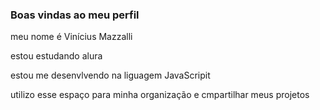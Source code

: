 ### Boas vindas ao meu perfil ###

meu nome é Vinícius Mazzalli

 estou estudando alura
 
 estou me desenvlvendo na liguagem JavaScripit
 
 utilizo esse espaço para minha organização e cmpartilhar meus projetos
